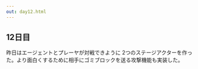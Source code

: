 ```yaml
---
out: day12.html
---
```


12日目
------

昨日はエージェントとプレーヤが対戦できように 2つのステージアクターを作った。より面白くするために相手にゴミブロックを送る攻撃機能も実装した。
